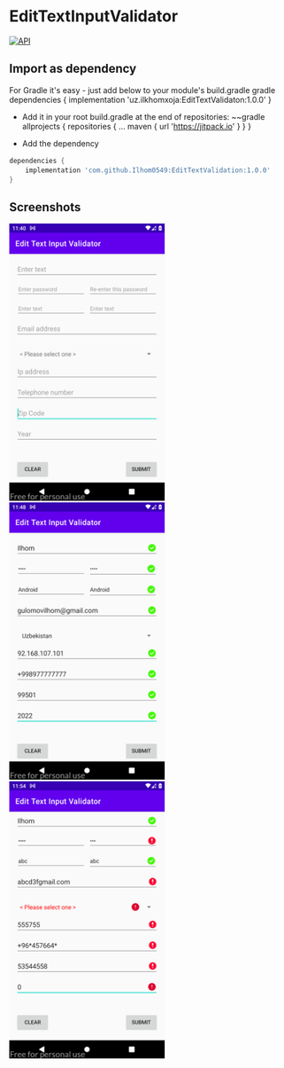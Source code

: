 # EditTextInputValidator

[![API](https://img.shields.io/badge/API-21%2B-brightgreen.svg?style=flat)](https://android-arsenal.com/api?level=21)

## Import as dependency

For Gradle it's easy - just add below to your module's build.gradle 
gradle
dependencies {
    implementation 'uz.ilkhomxoja:EditTextValidaton:1.0.0'
}



* Add it in your root build.gradle at the end of repositories:
~~gradle
allprojects {
    repositories {
        ...
        maven { url 'https://jitpack.io' }
    }
}

* Add the dependency
```gradle
dependencies {
    implementation 'com.github.Ilhom0549:EditTextValidation:1.0.0'
}
```

## Screenshots

<a href="https://github.com/Ilhom0549/EditTextInputValidator/blob/master/resource/images/first.png" target="_blank"><img src="https://github.com/Ilhom0549/EditTextInputValidator/blob/master/resource/images/first.png" height="500"></a>
<a href="https://github.com/Ilhom0549/EditTextInputValidator/blob/master/resource/images/first.png" target="_blank"><img src="https://github.com/Ilhom0549/EditTextInputValidator/blob/master/resource/images/success_img.png" height="500"></a>
<a href="https://github.com/Ilhom0549/EditTextInputValidator/blob/master/resource/images/first.png" target="_blank"><img src="https://github.com/Ilhom0549/EditTextInputValidator/blob/master/resource/images/error_img.png" height="500"></a>
